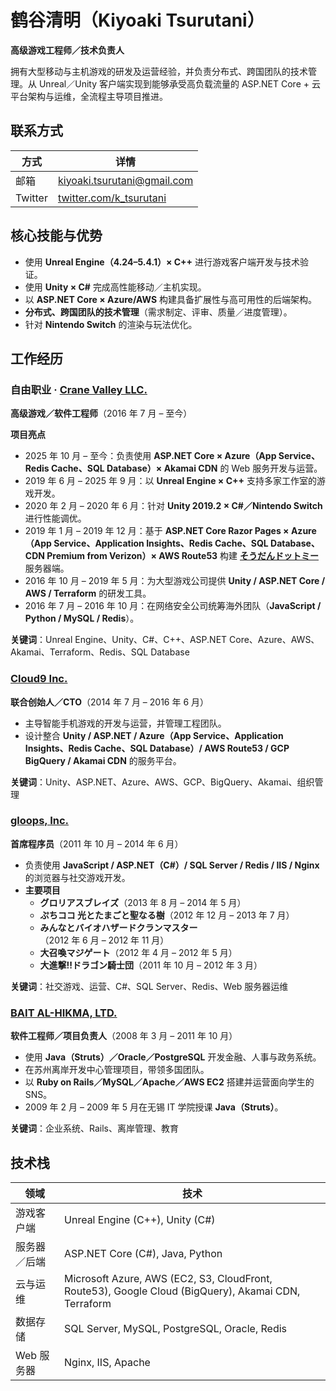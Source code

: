 # 鹤谷清明（Kiyoaki Tsurutani）

**高级游戏工程师／技术负责人**

拥有大型移动与主机游戏的研发及运营经验，并负责分布式、跨国团队的技术管理。从 Unreal／Unity 客户端实现到能够承受高负载流量的 ASP.NET Core + 云平台架构与运维，全流程主导项目推进。

## 联系方式

| 方式 | 详情 |
| --- | --- |
| 邮箱 | [kiyoaki.tsurutani@gmail.com](mailto:kiyoaki.tsurutani@gmail.com) |
| Twitter | [twitter.com/k_tsurutani](https://twitter.com/k_tsurutani) |

## 核心技能与优势

- 使用 **Unreal Engine（4.24–5.4.1）× C++** 进行游戏客户端开发与技术验证。
- 使用 **Unity × C#** 完成高性能移动／主机实现。
- 以 **ASP.NET Core × Azure/AWS** 构建具备扩展性与高可用性的后端架构。
- **分布式、跨国团队的技术管理**（需求制定、评审、质量／进度管理）。
- 针对 **Nintendo Switch** 的渲染与玩法优化。

## 工作经历

### 自由职业 · [Crane Valley LLC.](https://www.crane-valley.co.jp/)
**高级游戏／软件工程师**（2016 年 7 月 – 至今）

**项目亮点**
- 2025 年 10 月 – 至今：负责使用 **ASP.NET Core × Azure（App Service、Redis Cache、SQL Database）× Akamai CDN** 的 Web 服务开发与运营。
- 2019 年 6 月 – 2025 年 9 月：以 **Unreal Engine × C++** 支持多家工作室的游戏开发。
- 2020 年 2 月 – 2020 年 6 月：针对 **Unity 2019.2 × C#／Nintendo Switch** 进行性能调优。
- 2019 年 1 月 – 2019 年 12 月：基于 **ASP.NET Core Razor Pages × Azure（App Service、Application Insights、Redis Cache、SQL Database、CDN Premium from Verizon）× AWS Route53** 构建 **[そうだんドットミー](https://www.google.com/search?q=%E3%81%9D%E3%81%86%E3%81%A0%E3%82%93%E3%83%89%E3%83%83%E3%83%88%E3%83%9F%E3%83%BC)** 服务器端。
- 2016 年 10 月 – 2019 年 5 月：为大型游戏公司提供 **Unity / ASP.NET Core / AWS / Terraform** 的研发工具。
- 2016 年 7 月 – 2016 年 10 月：在网络安全公司统筹海外团队（**JavaScript / Python / MySQL / Redis**）。

**关键词**：Unreal Engine、Unity、C#、C++、ASP.NET Core、Azure、AWS、Akamai、Terraform、Redis、SQL Database

### [Cloud9 Inc.](https://cloud9-plus.com/)
**联合创始人／CTO**（2014 年 7 月 – 2016 年 6 月）

- 主导智能手机游戏的开发与运营，并管理工程团队。
- 设计整合 **Unity / ASP.NET / Azure（App Service、Application Insights、Redis Cache、SQL Database）/ AWS Route53 / GCP BigQuery / Akamai CDN** 的服务平台。

**关键词**：Unity、ASP.NET、Azure、AWS、GCP、BigQuery、Akamai、组织管理

### [gloops, Inc.](https://www.google.com/search?q=gloops)
**首席程序员**（2011 年 10 月 – 2014 年 6 月）

- 负责使用 **JavaScript / ASP.NET（C#）/ SQL Server / Redis / IIS / Nginx** 的浏览器与社交游戏开发。
- **主要项目**
  - **グロリアスブレイズ**（2013 年 8 月 – 2014 年 5 月）
  - **ぷちココ 光とたまごと聖なる樹**（2012 年 12 月 – 2013 年 7 月）
  - **みんなとバイオハザードクランマスター**（2012 年 6 月 – 2012 年 11 月）
  - **大召喚マジゲート**（2012 年 4 月 – 2012 年 5 月）
  - **大進撃!!ドラゴン騎士団**（2011 年 10 月 – 2012 年 3 月）

**关键词**：社交游戏、运营、C#、SQL Server、Redis、Web 服务器运维

### [BAIT AL-HIKMA, LTD.](https://www.bai.co.jp/)
**软件工程师／项目负责人**（2008 年 3 月 – 2011 年 10 月）

- 使用 **Java（Struts）／Oracle／PostgreSQL** 开发金融、人事与政务系统。
- 在苏州离岸开发中心管理项目，带领多国团队。
- 以 **Ruby on Rails／MySQL／Apache／AWS EC2** 搭建并运营面向学生的 SNS。
- 2009 年 2 月 – 2009 年 5 月在无锡 IT 学院授课 **Java（Struts）**。

**关键词**：企业系统、Rails、离岸管理、教育

## 技术栈

| 领域 | 技术 |
| --- | --- |
| 游戏客户端 | Unreal Engine (C++), Unity (C#) |
| 服务器／后端 | ASP.NET Core (C#), Java, Python |
| 云与运维 | Microsoft Azure, AWS (EC2, S3, CloudFront, Route53), Google Cloud (BigQuery), Akamai CDN, Terraform |
| 数据存储 | SQL Server, MySQL, PostgreSQL, Oracle, Redis |
| Web 服务器 | Nginx, IIS, Apache |
